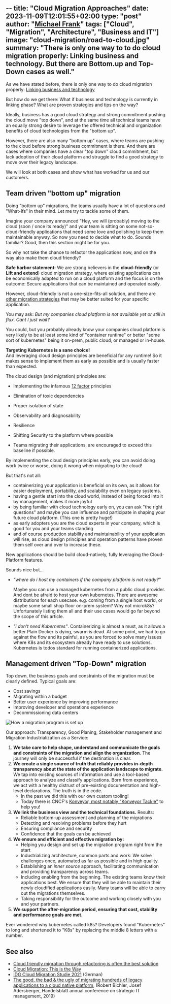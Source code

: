 --
title: "Cloud Migration Approaches"
date: 2023-11-09T12:01:55+02:00
type: "post"
author: "[Michael Frank](https://github.com/Michael-Frank/)"
tags: ["Cloud", "Migration", "Architecture", "Business and IT"]
image: "cloud-migration/road-to-cloud.jpg"
summary: "There is only one way to to do cloud migration properly: Linking business and technology. But there are Bottom.up and Top-Down cases as well."
---

As we have stated before, there is only one way to do cloud migration properly: [Linking business and technology](https://blog.qaware.de/posts/cloud-migration-this-is-the-way/)

But how do we get there: What if business and technology is currently in linking phase? What are proven strategies and tips on the way?

Ideally, business has a good cloud strategy and strong commitment pushing the cloud move "top down", and at the same time all technical teams have an equally strong desire to leverage the offered technical and organization benefits of cloud technologies from the "bottom up".

However, there are also many "bottom up" cases, where teams are pushing to the cloud before strong business commitment is there.
And there are cases where companies have a clear "top down" cloud commitment, but lack adoption of their cloud platform and struggle to find a good strategy to move over their legacy landscape.

We will look at both cases and show what has worked for us and our customers.


## Team driven "bottom up" migration
Doing "bottom up" migrations, the teams usually have a lot of questions and "What-Ifs" in their mind. Let me try to tackle some of them.

Imagine your company announced "Hey, we will (probably) moving to the cloud (soon / once its ready)" and your team is sitting on some not-so-cloud-friendly applications that need some love and polishing to keep them maintainable anyway. So now you need to decide what to do.
Sounds familiar? Good, then this section might be for you.

So why not take the chance to refactor the applications now, and on the way also make them cloud friendly?

**Safe harbor statement:**
We are strong believers in the **cloud-friendly** (or **Lift and extend**) cloud migration strategy, where existing  applications can be economically adapted to run on a cloud platform and the focus is on the outcome: Secure applications that can be maintained and operated easily. 

However, cloud-friendly is not a one-size-fits-all solution, and there are [other migration strategies](https://blog.qaware.de/posts/cloud-migration-this-is-the-way/) that may be better suited for your specific application.

You may ask: _But my companies cloud platform is not available yet or still in flux. Cant I just wait?_

You could, but you probably already know your companies cloud platform is very likely to be at least some kind of "container runtime" or better "some sort of kubernetes" being it on-prem, public cloud, or managed or in-house.

**Targeting Kubernetes is a sane choice!**  
And leveraging cloud design principles are beneficial for any runtime! So it makes sense to implement them as early as possible and is usually faster than expected.


The cloud design (and migration) principles are:
* Implementing the infamous  [12 factor](https://12factor.net/) principles
* Elimination of toxic dependencies
* Proper isolation of state
* Observability and diagnosability
* Resilience
* Shifting Security to the platform where possible

* Teams migrating their applications, are encouraged to exceed this baseline if possible.

By implementing the cloud design principles early, you can avoid doing work twice or worse, doing it wrong when migrating to the cloud! 

But that's not all:
- containerizing your application is beneficial on its own, as it allows for easier deployment, portability, and scalability even on legacy systems.
- having a gentle start into the cloud world, instead of being forced into it by management, makes it more joyful 
- by being familiar with cloud technology early on, you can ask "the right questions" and maybe you can influence and participate in shaping your future cloud platform.
  (This one is pretty huge!)
- as early adopters you are the cloud experts in your company, which is good for you and your teams standing
- and of course production stability and maintainability of your application will rise, as cloud design principles and operation patterns have proven them self over and over to increase these.


New applications should be build cloud-natively, fully leveraging the Cloud-Platform features.

Sounds nice but...
- _"where do i host my containers if the company platform is not ready?"_ 
   
   Maybe you can use a managed kubernetes from a public cloud provider. And dont be afraid to host your own kubernetes. There are awesome distributions for each usecase. e.g. coming from a single host world, or maybe some small shop floor on-prem system? Why not microk8s? Unfortunately listing them all and their use cases would go far beyond the scope of this article.

- _"i don't need Kubernetes"_. 
   Containerizing is almost a must, as it allows a better
   Plain Docker is dying, swarm is dead. At some point, we had to go against the flow and its painful, as you are forced to solve many issues where K8s and its ecosystem already have ready to use solutions. Kubernetes is todos standard for running containerized applications.



## Management driven "Top-Down" migration
Top down, the business goals and constraints of the migration must be clearly defined.
Typical goals are:

* Cost savings
* Migrating within a budget
* Better user experience by improving performance
* Improving developer and operations experience
* Decommissioning data centers

![How a migration program is set up](/images/cloud-migration/migration-program-setup.jpg)

Our approach: Transparency, Good Planing, Stakeholder management and Migration Industrialization as a Service:

1. **We take care to help shape, understand and communicate the goals and constraints of the migration and align the organization**.
   The journey will only be successful if the destination is clear.
2. **We create a single source of truth that reliably provides in-depth transparency about the state of the application landscape to migrate.**
   We tap into existing sources of information and use a tool-based approach to analyze and classify applications.
   Born from experience, we act with a healthy distrust of pre-existing documentation and high-level declarations. The truth is in the code.
    - In the past we did this with our own custom tooling!
    - Today there is CNCF's [Konveyor, most notably "Konveyor Tackle"](https://www.konveyor.io/) to help you!
3. **We link the business view and the technical foundations.** Results:
    * Reliable bottom-up assessment and planning of the migrations
    * Detecting and resolving problems before they hurt
    * Ensuring compliance and security
    * Confidence that the goals can be achieved
4. **We ensure and efficient and effective migration by:**
    * Helping you design and set up the migration program right from the start
    * Industrializing architecture, common parts and work:
      We solve challenges once, automated as far as possible and in high quality.
    * Establishing an *inner source* approach, facilitating communication and providing transparency across teams.
    * Including enabling from the beginning. The existing teams know their applications best. We ensure that they will be
      able to maintain their newly cloudified applications easily. Many teams will be able to carry out the migrations themselves.
    * Taking responsibility for the outcome and working closely with you and your partners.
5. **We support the after-migration period, ensuring that cost, stability and performance goals are met.**


Ever wondered why kubernetes called k8s? Developers found "Kubernetes" to long and shortened it to "K8s" by replacing the middle 8 letters with a number.


## See also
* [Cloud friendly migration through refactoring is often the best solution](https://medium.com/@sbillet/cloud-friendly-migration-through-refactoring-is-often-the-best-solution-afb67f27661c)
* [Cloud Migration: This is the Way](https://blog.qaware.de/posts/cloud-migration-this-is-the-way/)
* [IDG Cloud Migration Studie 2021](https://info.qaware.de/de-de/cloud-migration-studie-2021) (German)
* [The good, the bad & the ugly of migrating hundreds of legacy applications to a cloud native platform](https://www.slideshare.net/QAware/the-good-the-bad-the-ugly-of-migrating-hundreds-of-legacy-applications-to-a-cloud-native-platform), (Robert Bichler, Josef Adersberger, Handelsblatt annual conference on strategic IT management, 2019)
